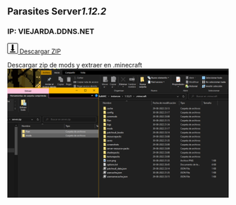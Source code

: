 ## Parasites Server*1.12.2*

### IP: VIEJARDA.DDNS.NET

[![Image](download.png) Descargar ZIP](https://drive.google.com/file/d/1b_pIbNJugpD8hbjx0_bHq8lMqjqLrzFU/view?usp=sharing)

Descargar zip de mods y extraer en .minecraft
![Image](ss.png)